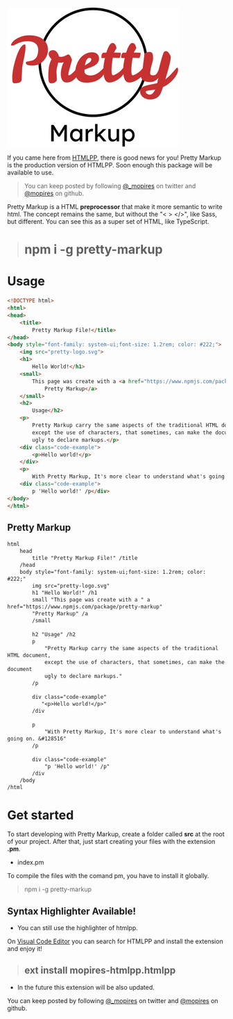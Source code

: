 ![pretty-logo.svg](pretty-logo.svg)


If you came here from <a href="https://www.npmjs.com/package/htmlpp-com-github-mopires">HTMLPP</a>, there is good news for you! Pretty Markup is the production version of HTMLPP. Soon enough this package will be available to use.

> You can keep posted by following <a href='https://twitter.com/_mopires'>@_mopires</a> on twitter and <a href='https://github.com/mopires'>@mopires</a> on github.

Pretty Markup is a HTML __preprocessor__ that make it more semantic to write html. The concept remains the same, but without the "< > </>", like Sass, but different. You can see this as a super set of HTML, like TypeScript. 

> # npm i -g pretty-markup

# Usage

```html
<!DOCTYPE html>
<html>
<head>
    <title>
        Pretty Markup File!</title>
</head>
<body style="font-family: system-ui;font-size: 1.2rem; color: #222;">
    <img src="pretty-logo.svg">
    <h1>
        Hello World!</h1>
    <small>
        This page was create with a <a href="https://www.npmjs.com/package/pretty-markup">
            Pretty Markup</a>
    </small>
    <h2>
        Usage</h2>
    <p>
        Pretty Markup carry the same aspects of the traditional HTML document,
        except the use of characters, that sometimes, can make the document
        ugly to declare markups.</p>
    <div class="code-example">
        <p>Hello world!</p>
    </div>
    <p>
        With Pretty Markup, It's more clear to understand what's going on. &#128516</p>
    <div class="code-example">
        p 'Hello world!' /p</div>
</body>
</html>
```

## Pretty Markup

```pretty-markup
html
    head
        title "Pretty Markup File!" /title
    /head
    body style="font-family: system-ui;font-size: 1.2rem; color: #222;"
        img src="pretty-logo.svg"
        h1 "Hello World!" /h1
        small "This page was create with a " a href="https://www.npmjs.com/package/pretty-markup" 
        "Pretty Markup" /a
        /small

        h2 "Usage" /h2
        p 
            "Pretty Markup carry the same aspects of the traditional HTML document, 
            except the use of characters, that sometimes, can make the document
            ugly to declare markups." 
        /p

        div class="code-example"
           "<p>Hello world!</p>"
        /div

        p 
            "With Pretty Markup, It's more clear to understand what's going on. &#128516"
        /p
        
        div class="code-example"
            "p 'Hello world!' /p"
        /div
    /body
/html
```

# Get started

To start developing with Pretty Markup, create a folder called __src__ at the root of your project. After that, just start creating your files with the extension __.pm__.
- index.pm

To compile the files with the comand pm, you have to install it globally.
> npm i -g pretty-markup

## Syntax Highlighter Available!
- You can still use the highlighter of htmlpp. 

On [Visual Code Editor]("https://code.visualstudio.com/") you can search for HTMLPP and install the extension and enjoy it!

> ## ext install mopires-htmlpp.htmlpp

- In the future this extension will be also updated.

You can keep posted by following <a href='https://twitter.com/_mopires'>@_mopires</a> on twitter and <a href='https://github.com/mopires'>@mopires</a> on github.